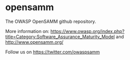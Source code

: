 opensamm
========

The OWASP OpenSAMM github repository.

More information on:
https://www.owasp.org/index.php?title=Category:Software_Assurance_Maturity_Model
and
http://www.opensamm.org/

Follow us on https://twitter.com/owaspsamm
